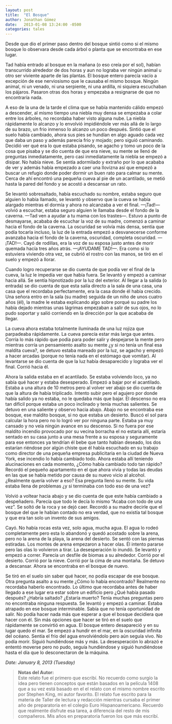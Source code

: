 ```yaml
---
layout: post
title:  "El Bosque"
author: Jonathan Gómez
date:   2013-01-08 13:24:00 -0500
categories: tales
---
```


Desde que dio el primer paso dentro del bosque sintió como si el mismo bosque lo observara
desde cada árbol o planta que se encontraba en ese lugar.

Tad había entrado al bosque en la mañana (o eso creía por el sol), habían transcurrido alrededor
de dos horas y aun no lograba ver ningún animal u otro ser viviente aparte de las plantas. El
bosque entero parecía vacío a excepción de ese nerviosismo que le causaba el mismo bosque.
Ningún animal, ni un venado, ni una serpiente, ni una ardilla, ni siquiera escuchaban los pájaros.
Pasaron otras dos horas y empezaba a resignarse de que no encontraría nada.

A eso de la una de la tarde el clima que se había mantenido cálido empezó a descender, al mismo
tiempo una niebla muy densa se empezaba a colar entre los árboles, no recordaba haber visto
alguna nube. La niebla rápidamente lo alcanzo y lo envolvió impidiéndole ver más allá de lo largo
de su brazo, un frio inmenso lo alcanzo un poco después. Sintió que el suelo había cambiado,
ahora sus pies se hundían en algo aguado cada vez que daba un paso y además parecía frio y
mojado; pero siguió caminando. Decidió ver qué era lo que estaba pisando, se agacho y tomo un
poco de la cosa que pisaba y se dio cuenta de que era nieve, su mente se llenó de preguntas
inmediatamente, pero casi inmediatamente la niebla se empezó a disipar. No había nieve. Se
sentía adormilado y extraño por lo que acababa de ver y además había empezado a caer una
llovizna así que empezó a buscar un refugio donde poder dormir un buen rato para calmar su
mente. Cerca de ahí encontró una pequeña cueva al pie de un acantilado, se metió hasta la pared
del fondo y se acostó a descansar un rato.

Se levantó sobresaltado, había escuchado su nombre, estaba seguro que alguien lo había llamado,
se levantó y observo que la cueva se había alargado mientras el dormía y ahora no alcanzaba a ver
el final. —¡Tad!— volvió a escuchar, estaba seguro alguien le llamaba desde el fondo de la
caverna. —Tad ven a ayudar a tu mama con los trastes—. Estuvo a punto de desmayarse, acababa de
escuchar la voz de su madre, comenzó a caminar hacia el fondo de la caverna. La oscuridad se
volvía más densa, sentía que podía tocarla incluso, la luz de la entrada empezó a desvanecerse
conforme avanzaba hacia el fondo de la caverna, oscuridad, completa oscuridad.
—¡TAD!—. Cayó de rodillas, era la voz de su esposa justo antes de morir quemada hacía
tres años atrás. —¡AYUDAME TAD!—. Era como si lo estuviera viviendo otra vez, se cubrió el
rostro con las manos, se tiró en el suelo y empezó a llorar.

Cuando logro recuperarse se dio cuenta de que podía ver el final de la cueva, la luz le impedía ver
que había fuera. Se levantó y empezó a caminar hacia allá. Se sentía hipnotizado por la luz del
exterior. Al llegar a la salida (o entrada) se dio cuenta de que esta salía directo a la sala de una
casa, una casa que el recordaba perfectamente, era la casa donde él había crecido. Una señora
entro en la sala (su madre) seguida de un niño de unos cuatro años (él), la madre le estaba
explicando algo sobre porqué su padre los había dejado mientras unas lágrimas empezaban a salir
de sus ojos, no lo pudo soportar y salió corriendo en la dirección por la que acababa de llegar. 

La cueva ahora estaba totalmente iluminada de una luz rojiza que parpadeaba rápidamente. La cueva
parecía estar más larga que antes. Corría lo más rápido que podía para poder salir y despejarse la
mente pero mientras corría un pensamiento asalto su mente ¿y si no tenía un final esa maldita cueva?,
se detuvo estaba mareado por la luz, se agacho y empezó a hacer arcadas (porque no
tenía nada en el estómago que vomitar). Al levantarse se dio cuenta de que la luz había
desaparecido y lograba ver el final. Corrió hacia él. 

Ahora la salida estaba en el acantilado. Se estaba volviendo loco, ya no sabía qué hacer y estaba 
desesperado. Empezó a bajar por el acantilado. Estaba a una altura de 10 metros pero al volver ver 
abajo se dio cuenta de que la altura de había triplicado. Intento subir pero el agujero por donde 
había salido ya no estaba, no le quedaba más que bajar. El descenso no era tan difícil porque estaba 
un poco inclinado y tenía muchas salientes. Se detuvo en una saliente y observo hacia abajo. Abajo no 
se encontraba ese bosque, ese maldito bosque, si no que estaba un desierto. Buscó el sol para calcular 
la hora pero no lo logró ver por ninguna parte. Estaba ya muy cansado y no veía ningún avance en su 
descenso. Si no fuera por ese maldito incendio provocado por su vecina borracha el no estaría allí, 
estaría sentado en su casa junto a una mesa frente a su esposa y seguramente para ese entonces ya
tendrían él bebe que tanto habían deseado, los dos estarían riéndose por algún chiste que él había
escuchado en su trabajo como director de una pequeña empresa publicitaria en la ciudad de
Nueva York, ese incendio lo había cambiado todo. Ahora estaba allí teniendo alucinaciones en cada momento, 
¿Cómo había cambiado todo tan rápido? Recordó el pequeño apartamento en el que ahora vivía y todas las 
deudas en las que se había metido por causa de su nuevo vicio al alcohol. ¿Realmente quería volver a eso? 
Esa pregunta llenó su mente. Su vida estaba llena de problemas ¿y si terminaba con todo eso de una vez? 

Volvió a voltear hacia abajo y se dio cuenta de que este había cambiado a despeñadero. Parecía que todo
le decía lo mismo “Acaba con todo de una vez”. Se soltó de la roca y se dejó caer. Recordó a su
madre decirle que el bosque del que le habían contado no era verdad, que no existía tal bosque y
que era tan solo un invento de sus amigos.

Cayó. No había rocas esta vez, solo agua, mucha agua. El agua lo rodeó completamente pero esta
lo abandonó y quedó acostado sobre la arena, pero no la arena de la playa, la arena del desierto.
Se sentó con las piernas estiradas. Los montes de arena empezaron a hacer olas. Él intento pararse
pero las olas lo volvieron a tirar. La desesperación lo inundó. Se levantó y empezó a correr. Parecía
un desfile de biomas a su alrededor. Corrió por el desierto. Corrió por la nieve. Corrió por la cima
de una montaña. Se detuvo a descansar. Ahora se encontraba en el bosque de nuevo. 

Se tiró en el suelo sin saber qué hacer, no podía escapar de ese bosque. Otra pregunta asalto a su mente
¿Cómo lo había encontrado? Realmente no recordaba haberlo encontrado. Lo último que
recordaba antes de haber llegado a ese lugar era estar sobre un edificio pero ¿Qué había pasado después? 
¿Habría saltado? ¿Estaría muerto? Tenía muchas preguntas pero no encontraba ninguna respuesta. Se
levantó y empezó a caminar. Estaba atrapado en ese bosque interminable. Sabía que no tenía
oportunidad de salir. No podía hacer nada más que esperar a que el bosque decidiera que hacer
con él. Sin más opciones que hacer se tiró en el suelo que rápidamente se convirtió en agua. El
bosque entero desapareció y en su lugar quedo el mar. Se empezó a hundir en el mar, en la
oscuridad infinita del océano. Sentía el frio del agua envolviéndolo pero aún seguía vivo. No podía
morir. Siguió hundiéndose más y más. La desesperación lo abrazó e ententó moverse pero no pudo,
seguía hundiéndose y siguió hundiéndose hasta el día que lo desconectaron de la máquina.



_Date: January 8, 2013 (Tuesday)_


> __Notas del Autor:__\
Este relato fue el primero que escribí. No recuerdo como surgío la idea pero tienen conceptos que están basados
en la película 1408 que a su vez está basado en el el relato con el mismo nombre escrito por Stephen King, mi autor favorito.
El relato fue escrito para la materia de Taller de lectura y redacción mientras cursaba el primer año de preparatoria en el colegio Euro
Hispanoamericano. Recuerdo que realmente disfrute esa tarea, a diferencia del resto de mis compañeros. Mis años en preparatoria
fueron los que más escribí.
